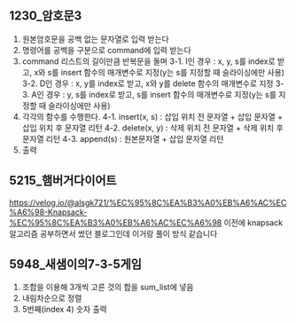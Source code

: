 ## 1230_암호문3
1. 원본암호문을 공백 없는 문자열로 입력 받는다
2. 명령어를 공백을 구분으로 command에 입력 받는다
3. command 리스트의 길이만큼 반복문을 돌며
3-1. I인 경우 : x, y, s를 index로 받고, x와 s를 insert 함수의 매개변수로 지정(y는 s를 지정할 때 슬라이싱에만 사용)
3-2. D인 경우 : x, y를 index로 받고, x와 y를 delete 함수의 매개변수로 지정
3-3. A인 경우 : y, s를 index로 받고, s를 insert 함수의 매개변수로 지정(y는 s를 지정할 때 슬라이싱에만 사용)
4. 각각의 함수를 수행한다.
4-1. insert(x, s) : 삽입 위치 전 문자열 + 삽입 문자열 + 삽입 위치 후 문자열 리턴
4-2. delete(x, y) : 삭제 위치 전 문자열 + 삭제 위치 후 문자열 리턴
4-3. append(s) : 원본문자열 + 삽입 문자열 리턴
5. 출력

## 5215_햄버거다이어트
https://velog.io/@alsgk721/%EC%95%8C%EA%B3%A0%EB%A6%AC%EC%A6%98-Knapsack-%EC%95%8C%EA%B3%A0%EB%A6%AC%EC%A6%98
이전에 knapsack 알고리즘 공부하면서 썼던 블로그인데 이거랑 풀이 방식 같습니다

## 5948_새샘이의7-3-5게임
1. 조합을 이용해 3개씩 고른 것의 합을 sum_list에 넣음
2. 내림차순으로 정렬
3. 5번째(index 4) 숫자 출력